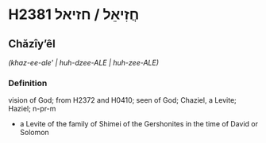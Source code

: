 # H2381 חֲזִיאֵל / חזיאל

## Chăzîyʼêl

_(khaz-ee-ale' | huh-dzee-ALE | huh-zee-ALE)_

### Definition

vision of God; from H2372 and H0410; seen of God; Chaziel, a Levite; Haziel; n-pr-m

- a Levite of the family of Shimei of the Gershonites in the time of David or Solomon
